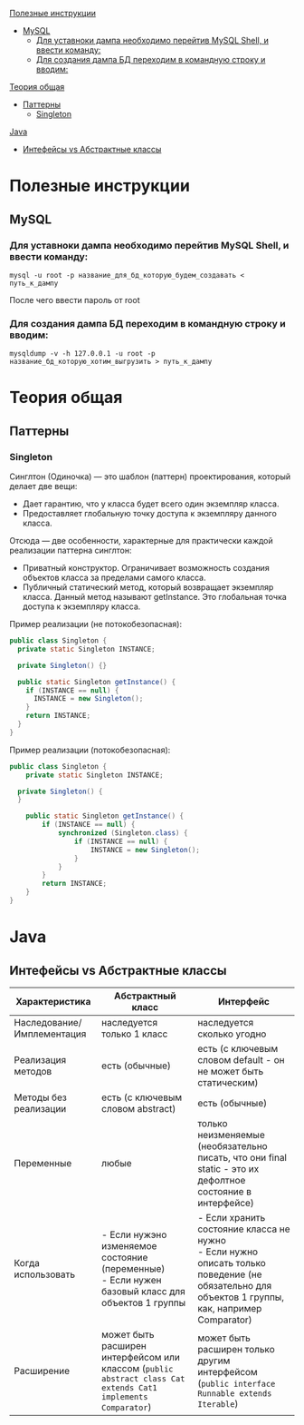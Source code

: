 [Полезные инструкции](#-------------------)
  - [MySQL](#mysql)
    + [Для уставноки дампа необходимо перейтив MySQL Shell, и ввести команду:](https://github.com/KirillUsckov/olya/tree/main#%D0%BF%D0%B0%D1%82%D1%82%D0%B5%D1%80%D0%BD%D1%8B)
    + [Для создания дампа БД переходим в командную строку и вводим:](https://github.com/KirillUsckov/olya/tree/main#%D0%BF%D0%B0%D1%82%D1%82%D0%B5%D1%80%D0%BD%D1%8B)

[Теория общая](https://github.com/KirillUsckov/olya/tree/main#%D1%82%D0%B5%D0%BE%D1%80%D0%B8%D1%8F-%D0%BE%D0%B1%D1%89%D0%B0%D1%8F)
  - [Паттерны](https://github.com/KirillUsckov/olya/tree/main#%D0%BF%D0%B0%D1%82%D1%82%D0%B5%D1%80%D0%BD%D1%8B)
    + [Singleton](#singleton)

[Java](#java)
  - [Интефейсы vs Абстрактные классы](https://github.com/KirillUsckov/olya/tree/main#%D0%BF%D0%B0%D1%82%D1%82%D0%B5%D1%80%D0%BD%D1%8B)


# Полезные инструкции
## MySQL 
### Для уставноки дампа необходимо перейтив MySQL Shell, и ввести команду:

```mysql -u root -p название_для_бд_которую_будем_создавать < путь_к_дампу```

После чего ввести пароль от root

### Для создания дампа БД переходим в командную строку и вводим:
```mysqldump -v -h 127.0.0.1 -u root -p название_бд_которую_хотим_выгрузить > путь_к_дампу```

# Теория общая 

## Паттерны

### Singleton
Cинглтон (Одиночка) — это шаблон (паттерн) проектирования, который делает две вещи:
- Дает гарантию, что у класса будет всего один экземпляр класса.
- Предоставляет глобальную точку доступа к экземпляру данного класса.

Отсюда — две особенности, характерные для практически каждой реализации паттерна синглтон: 
- Приватный конструктор. Ограничивает возможность создания объектов класса за пределами самого класса.
- Публичный статический метод, который возвращает экземпляр класса. Данный метод называют getInstance. Это глобальная точка доступа к экземпляру класса.

Пример реализации (не потокобезопасная):
```Java
public class Singleton {
  private static Singleton INSTANCE;

  private Singleton() {}

  public static Singleton getInstance() {
    if (INSTANCE == null) {
      INSTANCE = new Singleton();
    }
    return INSTANCE;
  }
}
```

Пример реализации (потокобезопасная):
```Java
public class Singleton {
    private static Singleton INSTANCE;

  private Singleton() {
  }

    public static Singleton getInstance() {
        if (INSTANCE == null) {
            synchronized (Singleton.class) {
                if (INSTANCE == null) {
                    INSTANCE = new Singleton();
                }
            }
        }
        return INSTANCE;
    }
}
```

# Java

## Интефейсы vs Абстрактные классы

| Характеристика | Абстрактный класс | Интерфейс |
| ------ | ------ | ------ |
| Наследование/Имплементация|наследуется только 1 класс|наследуется сколько угодно|
|Реализация методов|есть (обычные)| есть (с ключевым словом default - он не может быть статическим)|
Методы без реализации| есть (с ключевым словом abstract)|есть (обычные)|
|Переменные|любые|только неизменяемые (необязательно писать, что они final static - это их дефолтное состояние в интерфейсе)|
|Когда использовать| - Если нужэно изменяемое состояние (переменные) <br>- Если нужен базовый класс для объектов 1 группы| - Если хранить состояние класса не нужно <br>- Если нужно описать только поведение (не обязательно для объектов 1 группы, как, например Comparator)|
|Расширение|может быть расширен интерфейсом или классом (```public abstract class Cat extends Cat1 implements Comparator```)|может быть расширен только другим интерфейсом (```public interface Runnable extends Iterable```)|
